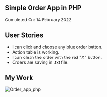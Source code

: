 ## Simple Order App in PHP

Completed On: 14 February 2022

## User Stories

- I can click and choose any blue order button.
- Action table is working.
- I can clean the order with the red "X" button.
- Orders are saving in .txt file.

## My Work

![Order_app_php](https://i.ibb.co/09b95gh/order-app-php-screenshot.png)
